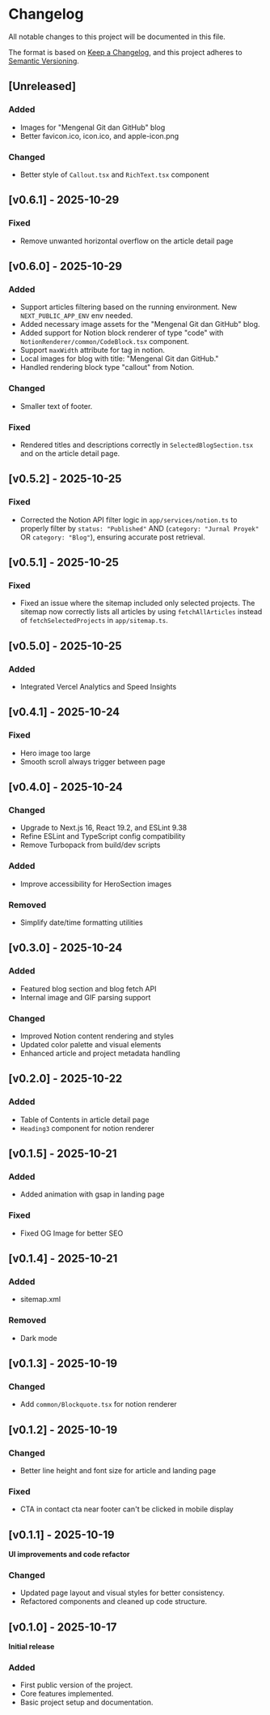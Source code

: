# Changelog

All notable changes to this project will be documented in this file.

The format is based on [Keep a Changelog](https://keepachangelog.com/en/1.1.0/),
and this project adheres to [Semantic Versioning](https://semver.org/spec/v2.0.0.html).

## [Unreleased]

### Added

- Images for "Mengenal Git dan GitHub" blog
- Better favicon.ico, icon.ico, and apple-icon.png

### Changed

- Better style of `Callout.tsx` and `RichText.tsx` component

## [v0.6.1] - 2025-10-29

### Fixed

- Remove unwanted horizontal overflow on the article detail page

## [v0.6.0] - 2025-10-29

### Added

- Support articles filtering based on the running environment. New `NEXT_PUBLIC_APP_ENV` env needed.
- Added necessary image assets for the "Mengenal Git dan GitHub" blog.
- Added support for Notion block renderer of type "code" with `NotionRenderer/common/CodeBlock.tsx` component.
- Support `maxWidth` attribute for <LocalImage> tag in notion.
- Local images for blog with title: "Mengenal Git dan GitHub."
- Handled rendering block type "callout" from Notion.

### Changed

- Smaller text of footer.

### Fixed

- Rendered titles and descriptions correctly in `SelectedBlogSection.tsx` and on the article detail page.

## [v0.5.2] - 2025-10-25

### Fixed

- Corrected the Notion API filter logic in `app/services/notion.ts` to properly filter by `status: "Published"` AND (`category: "Jurnal Proyek"` OR `category: "Blog"`), ensuring accurate post retrieval.

## [v0.5.1] - 2025-10-25

### Fixed

- Fixed an issue where the sitemap included only selected projects. The sitemap now correctly lists all articles by using `fetchAllArticles` instead of `fetchSelectedProjects` in `app/sitemap.ts`.

## [v0.5.0] - 2025-10-25

### Added

- Integrated Vercel Analytics and Speed Insights

## [v0.4.1] - 2025-10-24

### Fixed

- Hero image too large
- Smooth scroll always trigger between page

## [v0.4.0] - 2025-10-24

### Changed

- Upgrade to Next.js 16, React 19.2, and ESLint 9.38
- Refine ESLint and TypeScript config compatibility
- Remove Turbopack from build/dev scripts

### Added

- Improve accessibility for HeroSection images

### Removed

- Simplify date/time formatting utilities

## [v0.3.0] - 2025-10-24

### Added

- Featured blog section and blog fetch API
- Internal image and GIF parsing support

### Changed

- Improved Notion content rendering and styles
- Updated color palette and visual elements
- Enhanced article and project metadata handling

## [v0.2.0] - 2025-10-22

### Added

- Table of Contents in article detail page
- `Heading3` component for notion renderer

## [v0.1.5] - 2025-10-21

### Added

- Added animation with gsap in landing page

### Fixed

- Fixed OG Image for better SEO

## [v0.1.4] - 2025-10-21

### Added

- sitemap.xml

### Removed

- Dark mode

## [v0.1.3] - 2025-10-19

### Changed

- Add `common/Blockquote.tsx` for notion renderer

## [v0.1.2] - 2025-10-19

### Changed

- Better line height and font size for article and landing page

### Fixed

- CTA in contact cta near footer can't be clicked in mobile display

## [v0.1.1] - 2025-10-19

**UI improvements and code refactor**

### Changed

- Updated page layout and visual styles for better consistency.
- Refactored components and cleaned up code structure.

## [v0.1.0] - 2025-10-17

**Initial release**

### Added

- First public version of the project.
- Core features implemented.
- Basic project setup and documentation.
